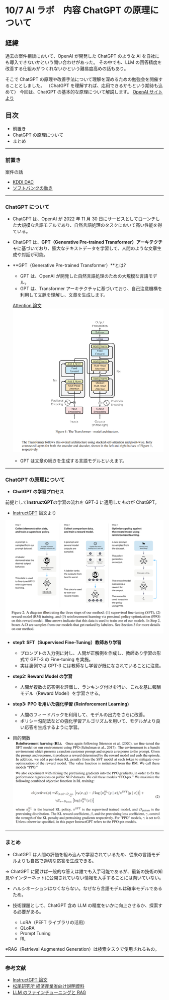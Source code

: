 # 10/7 AI ラボ　内容 ChatGPT の原理について

## 経緯

過去の案件相談において、OpenAI が開発した ChatGPT のような AI を自社にも導入できないかという問い合わせがあった。
その中でも、LLM の回答精度を改善する仕組みがつくれないかという難易度高めの話もあり。

そこで ChatGPT の原理や改善手法について理解を深めるための勉強会を開催することとしました。
（ChatGPT を理解すれば、応用できるかもという期待も込めて）
今回は、ChatGPT の基本的な原理について解説します。
[OpenAI サイトより](https://openai.com/ja-JP/index/instruction-following/)

## 目次

- 前置き
- ChatGPT の原理について
- まとめ

---

### 前置き

案件の話

- [KDDI DAC](https://biz.kddi.com/beconnected/feature/2024/240306/)
- [ソフトバンクの動き](https://news.yahoo.co.jp/articles/18aa8b8a3405c6670544546714a390c0175431e0)

---

### ChatGPT について

- ChatGPT は、OpenAI が 2022 年 11 月 30 日にサービスとしてローンチした大規模な言語モデルであり、自然言語処理のタスクにおいて高い性能を得ている。
- ChatGPT は、**GPT（Generative Pre-trained Transformer）アーキテクチャ**に基づいており、膨大なテキストデータを学習して、人間のような文章生成や対話が可能。

- **GPT（Generative Pre-trained Transformer）**とは?

  - GPT は、OpenAI が開発した自然言語処理のための大規模な言語モデル。
  - GPT は、Transformer アーキテクチャに基づいており、自己注意機構を利用して文脈を理解し、文章を生成します。

  [Attention 論文](https://arxiv.org/pdf/1706.03762)
  ![alt text](attention_.png)

  - GPT は文章の続きを生成する言語モデルといえます。

---

### ChatGPT の原理について

- **ChatGPT の学習プロセス**

前提として**InstructGPT**の学習の流れを GPT-3 に適用したものが ChatGPT。

- [InstructGPT](https://openai.com/ja-JP/index/instruction-following/) 論文より

![alt text](image.png)

- **step1: SFT（Supervised Fine-Tuning）教師あり学習**
  - プロンプトの入力例に対し、人間が正解例を作成し、教師あり学習の形式で GPT-3 の Fine-tuning を実施。
  - 実は裏側では GPT-3 には教師なし学習が既になされていることに注意。
- **step2: Reward Model の学習**
  - 人間が複数の応答例を評価し、ランキング付けを行い、これを基に報酬モデル（Reward Model）を学習させる。
- **step3: PPO を用いた強化学習 (Reinforcement Learning)**

  - 人間のフィードバックを利用して、モデルの出力をさらに改善。
  - ポリシー勾配法などの強化学習アルゴリズムを用いて、モデルがより良い応答を生成するように学習。

- 目的関数
  ![alt text](RL.png)

---

### まとめ

- ChatGPT は人間の評価を組み込んで学習されているため、従来の言語モデルよりも自然で適切な応答を生成できる。

⇒ ChatGPT に聞けば一般的な答えは誰でも入手可能であるが、最新の技術の知見やインターネットに公開されていない情報を入手することには向いていない。

- ハルシネーションはなくならない。なぜなら言語モデルは確率モデルであるため。

- 技術課題として、ChatGPT 含め LLM の精度をいかに向上させるか、探索する必要がある。
  - LoRA（PEFT ライブラリの活用）
  - QLoRA
  - Prompt Tuning
  - RL

※RAG（Retrieval Augmented Generation）は検索タスクで使用されるもの。

---

### 参考文献

- [InstructGPT 論文](https://arxiv.org/abs/2203.02155)
- [松尾研究所 経済産業省向け説明資料](https://www.meti.go.jp/shingikai/mono_info_service/digital_jinzai/pdf/008_05_00.pdf)
- [LLM のファインチューニングと RAG](https://www.ohmsha.co.jp/book/9784274231957/)
